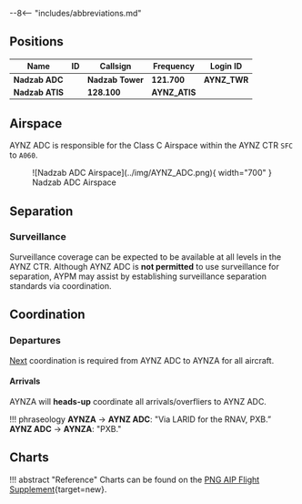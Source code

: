 --8<-- "includes/abbreviations.md"

## Positions

| Name | ID | Callsign | Frequency | Login ID |
| ---- | --- | -------- | --------- | -------- |
| **Nadzab ADC**  |	| **Nadzab Tower**	| **121.700** | **AYNZ_TWR** | 
| **Nadzab ATIS** | | **128.100** | **AYNZ_ATIS**	| 

## Airspace
AYNZ ADC is responsible for the Class C Airspace within the AYNZ CTR `SFC` to `A060`.

<figure markdown>
![Nadzab ADC Airspace](../img/AYNZ_ADC.png){ width="700" }
    <figcaption>Nadzab ADC Airspace</figcaption>
</figure>

<!---
### Reclassifications
### Airspace Division
### Special Positions--->
## Separation
### Surveillance
Surveillance coverage can be expected to be available at all levels in the AYNZ CTR. Although AYNZ ADC is **not permitted** to use surveillance for separation, AYPM may assist by establishing surveillance separation standards via coordination.
<!--- 
## Local Procedures
## Departure/Arrival Procedures
## Tower Offline Procedures
## Runway Modes
## Helicopter Operations
## Flow --->



## Coordination
### Departures
[Next](../controller-skills/coordination.md#next) coordination is required from AYNZ ADC to AYNZA for all aircraft.
   
#### Arrivals
AYNZA will **heads-up** coordinate all arrivals/overfliers to AYNZ ADC.

!!! phraseology
    <span class="hotline">**AYNZA** -> **AYNZ ADC**</span>: "Via LARID for the RNAV, PXB.”  
    <span class="hotline">**AYNZ ADC** -> **AYNZA**</span>: "PXB." 


## Charts
!!! abstract "Reference"
    Charts can be found on the [PNG AIP Flight Supplement](https://www.niuskypacific.com.pg/aip-flight-supplements/){target=new}.
